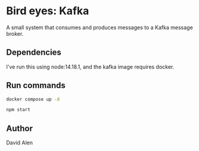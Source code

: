# Bird eyes: Kafka

A small system that consumes and produces messages to a Kafka message broker.

## Dependencies

I've run this using node:14.18.1, and the kafka image requires docker.

## Run commands

```sh
docker compose up -d
```

```sh
npm start
```

## Author

David Alen

